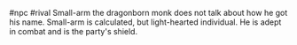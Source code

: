 #npc #rival 
Small-arm the dragonborn monk does not talk about how he got his name.
Small-arm is calculated, but light-hearted individual. 
He is adept in combat and is the party's shield. 
